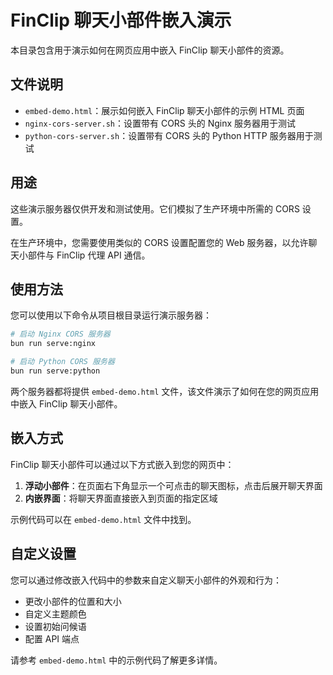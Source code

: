 # FinClip 聊天小部件嵌入演示

本目录包含用于演示如何在网页应用中嵌入 FinClip 聊天小部件的资源。

## 文件说明

- `embed-demo.html`：展示如何嵌入 FinClip 聊天小部件的示例 HTML 页面
- `nginx-cors-server.sh`：设置带有 CORS 头的 Nginx 服务器用于测试
- `python-cors-server.sh`：设置带有 CORS 头的 Python HTTP 服务器用于测试

## 用途

这些演示服务器仅供开发和测试使用。它们模拟了生产环境中所需的 CORS 设置。

在生产环境中，您需要使用类似的 CORS 设置配置您的 Web 服务器，以允许聊天小部件与 FinClip 代理 API 通信。

## 使用方法

您可以使用以下命令从项目根目录运行演示服务器：

```bash
# 启动 Nginx CORS 服务器
bun run serve:nginx

# 启动 Python CORS 服务器
bun run serve:python
```

两个服务器都将提供 `embed-demo.html` 文件，该文件演示了如何在您的网页应用中嵌入 FinClip 聊天小部件。

## 嵌入方式

FinClip 聊天小部件可以通过以下方式嵌入到您的网页中：

1. **浮动小部件**：在页面右下角显示一个可点击的聊天图标，点击后展开聊天界面
2. **内嵌界面**：将聊天界面直接嵌入到页面的指定区域

示例代码可以在 `embed-demo.html` 文件中找到。

## 自定义设置

您可以通过修改嵌入代码中的参数来自定义聊天小部件的外观和行为：

- 更改小部件的位置和大小
- 自定义主题颜色
- 设置初始问候语
- 配置 API 端点

请参考 `embed-demo.html` 中的示例代码了解更多详情。
